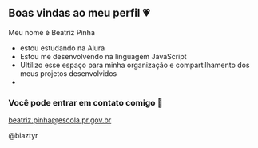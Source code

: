 ## Boas vindas ao meu perfil 💗

Meu nome é Beatriz Pinha

- estou estudando na Alura
- Estou me desenvolvendo na linguagem JavaScript
- Ultilizo esse espaço para minha organização e compartilhamento dos meus projetos desenvolvidos
-
 ### Você pode entrar em contato comigo 📧

 beatriz.pinha@escola.pr.gov.br
 
 @biaztyr
 

